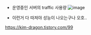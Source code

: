 - 운영중인 서버의 traffic 사용량
![image](https://github.com/OOOIOOOIO/Today-I-Learn/assets/74396651/0953d704-d9c6-46c3-848e-78cf7c7974b8)

- 이런거 다 따져야 성능이 나오는구나 오호..

https://kim-dragon.tistory.com/99

